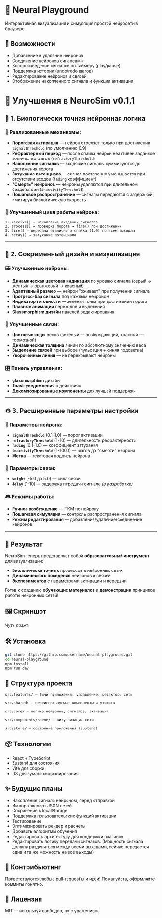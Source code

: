 # 🧠 Neural Playground

Интерактивная визуализация и симуляция простой нейросети в браузере.

## 🚀 Возможности

- Добавление и удаление нейронов
- Соединение нейронов синапсами
- Воспроизведение сигналов по таймеру (play/pause)
- Поддержка истории (undo/redo шагов)
- Редактирование нейронов и связей
- Отображение накопленного сигнала и функции активации

# 🚀 Улучшения в NeuroSim v0.1.1

## 🧠 1. Биологически точная нейронная логика

### 🔬 Реализованные механизмы:
- **Пороговая активация** — нейрон стреляет только при достижении `signalThreshold` (по умолчанию 0.9)
- **Рефрактерный период** — после спайка нейрон неактивен заданное количество шагов (`refractoryThreshold`)
- **Накопление сигналов** — входящие сигналы суммируются до достижения порога
- **Затухание потенциала** — сигнал постепенно уменьшается при отсутствии входов (`fading` коэффициент)
- **"Смерть" нейронов** — нейроны удаляются при длительном бездействии (`inactivityThreshold`)
- **Пошаговое распространение** — сигналы передаются с задержкой, имитируя биологическую скорость

### 🔄 Улучшенный цикл работы нейрона:
```
1. receive() → накопление входящих сигналов
2. process() → проверка порога → fire() при достижении
3. fire() → передача единичного спайка (1.0) по всем выходам
4. decay() → затухание потенциала
```

---

## 🎨 2. Современный дизайн и визуализация

### 🖼️ Улучшенные нейроны:
- **Динамическая цветовая индикация** по уровню сигнала (серый → жёлтый → оранжевый → красный)
- **Адаптивный размер** — нейрон "оживает" при получении сигнала
- **Прогресс-бар сигнала** под каждым нейроном
- **Индикатор готовности** — зелёная точка при достижении порога
- **Плавные анимации** переходов и выделения
- **Glassmorphism дизайн** панелей редактирования

### 🎯 Улучшенные связи:
- **Цветовые коды** весов (зелёный — возбуждающий, красный — тормозной)
- **Динамическая толщина** линии по абсолютному значению веса
- **Выделение связей** при выборе (пульсация + синяя подсветка)
- **Укороченные линии** — не перекрывают нейроны

### 🎛️ Панель управления:
- **glassmorphism** дизайн
- **Toast-уведомления** о действиях
- **Декомпозированные компоненты** для лучшей поддержки

---

## ⚙️ 3. Расширенные параметры настройки

### 🧠 Параметры нейрона:
- **`signalThreshold`** (0.1-1.0) — порог активации
- **`refractoryThreshold`** (1-10) — длительность рефрактерности
- **`fading`** (0.1-1.0) — коэффициент затухания
- **`inactivityThreshold`** (1-1000) — шагов до "смерти" нейрона
- **Метка** — текстовая подпись нейрона

### 🔗 Параметры связи:
- **`weight`** (-5.0 до 5.0) — сила связи
- **`delay`** (1-10) — задержка передачи сигнала *(в разработке)*

### 🎮 Режимы работы:
- **Ручное возбуждение** — ПКМ по нейрону
- **Пошаговая симуляция** — контроль распространения сигнала
- **Режим редактирования** — добавление/удаление/соединение нейронов

---

## 🚀 Результат

NeuroSim теперь представляет собой **образовательный инструмент** для визуализации:
- **Биологически точных** процессов в нейронных сетях
- **Динамического поведения** нейронов и связей
- **Экспериментов** с параметрами активации и передачи

Готов к созданию **обучающих материалов** и **демонстрации** принципов работы нейронных сетей!

## 🖼️ Скриншот

_Чуть позже_

## 🛠️ Установка

```bash
git clone https://github.com/username/neural-playground.git
cd neural-playground
npm install
npm run dev
```

## 🧭 Структура проекта
```
src/features/ — фичи приложения: управление, редактор, сеть

src/shared/ — переиспользуемые компоненты и утилиты

src/core/ — логика нейронов, сигналов, активаций

src/components/scene/ — визуализация сети

src/store/ — состояние приложения (zustand)
```

## 📦 Технологии
- React + TypeScript
- Zustand для состояния
- Vite для сборки
- D3 для зума/позиционирования

## ✨ Будущие планы
- Накопление сигнала нейроном, перед отправкой
- Импорт/экспорт JSON сетей
- Сохранение в localStorage
- Поддержка пользовательских функций активации
- Тестирование
- Оптимизировать рендер и расчеты
- Добавить алгоритмы обучения
- Редактировать архитектуру для поддержки плагинов
- Редактировать логику передачи сигналов. (Мощность сигнала должна разделяться между всеми выходами, сейчас передается одна и та же можность на все выходы)

## 🤝 Контрибьютинг

Приветствуются любые pull-request'ы и идеи!
Пожалуйста, оформляйте коммиты понятно.

## 📄 Лицензия
MIT — используй свободно, но с уважением.